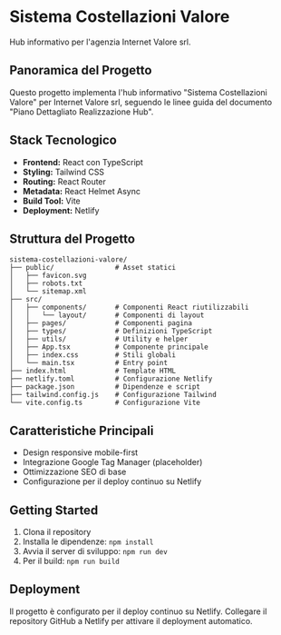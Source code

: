 # Sistema Costellazioni Valore

Hub informativo per l'agenzia Internet Valore srl.

## Panoramica del Progetto

Questo progetto implementa l'hub informativo "Sistema Costellazioni Valore" per Internet Valore srl, seguendo le linee guida del documento "Piano Dettagliato Realizzazione Hub".

## Stack Tecnologico

- **Frontend:** React con TypeScript
- **Styling:** Tailwind CSS
- **Routing:** React Router
- **Metadata:** React Helmet Async
- **Build Tool:** Vite
- **Deployment:** Netlify

## Struttura del Progetto

```
sistema-costellazioni-valore/
├── public/               # Asset statici
│   ├── favicon.svg
│   ├── robots.txt
│   └── sitemap.xml
├── src/
│   ├── components/       # Componenti React riutilizzabili
│   │   └── layout/       # Componenti di layout
│   ├── pages/            # Componenti pagina
│   ├── types/            # Definizioni TypeScript
│   ├── utils/            # Utility e helper
│   ├── App.tsx           # Componente principale
│   ├── index.css         # Stili globali
│   └── main.tsx          # Entry point
├── index.html            # Template HTML
├── netlify.toml          # Configurazione Netlify
├── package.json          # Dipendenze e script
├── tailwind.config.js    # Configurazione Tailwind
└── vite.config.ts        # Configurazione Vite
```

## Caratteristiche Principali

- Design responsive mobile-first
- Integrazione Google Tag Manager (placeholder)
- Ottimizzazione SEO di base
- Configurazione per il deploy continuo su Netlify

## Getting Started

1. Clona il repository
2. Installa le dipendenze: `npm install`
3. Avvia il server di sviluppo: `npm run dev`
4. Per il build: `npm run build`

## Deployment

Il progetto è configurato per il deploy continuo su Netlify. Collegare il repository GitHub a Netlify per attivare il deployment automatico.